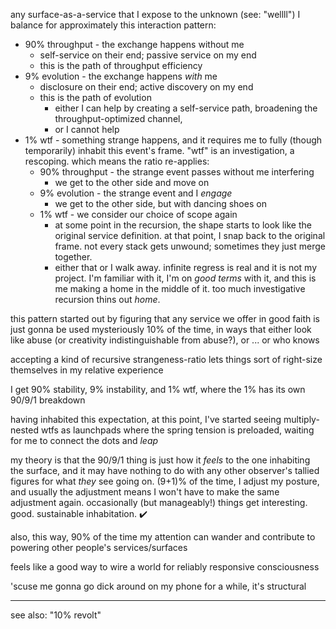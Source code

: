 any surface-as-a-service that I expose to the unknown (see: "wellll") I balance for approximately this interaction pattern:

* 90% throughput - the exchange happens without me
  * self-service on their end; passive service on my end
  * this is the path of throughput efficiency
* 9% evolution - the exchange happens *with* me
  * disclosure on their end; active discovery on my end
  * this is the path of evolution
    * either I can help by creating a self-service path, broadening the throughput-optimized channel,
    * or I cannot help
* 1% wtf - something strange happens, and it requires me to fully (though temporarily) inhabit this event's frame. "wtf" is an investigation, a rescoping. which means the ratio re-applies:
  * 90% throughput - the strange event passes without me interfering
    * we get to the other side and move on
  * 9% evolution - the strange event and I *engage*
    * we get to the other side, but with dancing shoes on
  * 1% wtf - we consider our choice of scope again
    * at some point in the recursion, the shape starts to look like the original service definition. at that point, I snap back to the original frame. not every stack gets unwound; sometimes they just merge together.
    * either that or I walk away. infinite regress is real and it is not my project. I'm familiar with it, I'm on *good terms* with it, and this is me making a home in the middle of it. too much investigative recursion thins out *home*.

this pattern started out by figuring that any service we offer in good faith is just gonna be used mysteriously 10% of the time, in ways that either look like abuse (or creativity indistinguishable from abuse?), or ... or who knows

accepting a kind of recursive strangeness-ratio lets things sort of right-size themselves in my relative experience

I get 90% stability, 9% instability, and 1% wtf, where the 1% has its own 90/9/1 breakdown

having inhabited this expectation, at this point, I've started seeing multiply-nested wtfs as launchpads where the spring tension is preloaded, waiting for me to connect the dots and *leap*

my theory is that the 90/9/1 thing is just how it *feels* to the one inhabiting the surface, and it may have nothing to do with any other observer's tallied figures for what *they* see going on. (9+1)% of the time, I adjust my posture, and usually the adjustment means I won't have to make the same adjustment again. occasionally (but manageably!) things get interesting. good. sustainable inhabitation. ✔️

also, this way, 90% of the time my attention can wander and contribute to powering other people's services/surfaces

feels like a good way to wire a world for reliably responsive consciousness

'scuse me gonna go dick around on my phone for a while, it's structural

---

see also: "10% revolt"
